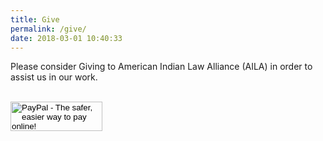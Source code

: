 ```yaml
---
title: Give
permalink: /give/
date: 2018-03-01 10:40:33
---
```



<p>Please consider Giving to American Indian Law Alliance (AILA) in order to assist us in our work.</p>
<br />
<form action="https://www.paypal.com/cgi-bin/webscr" method="post" target="_top"><input name="cmd" type="hidden" value="_s-xclick" style="width: padding; margin-top: unset;" />

<input name="hosted_button_id" type="hidden" value="VNPKXRH4STZYA" />

<input alt="PayPal - The safer, easier way to pay online!" name="submit" src="https://www.paypalobjects.com/en_US/i/btn/btn_donateCC_LG.gif" type="image" width="147" height="47" border="0" />

<img src="https://www.paypalobjects.com/en_US/i/scr/pixel.gif" alt="" width="1" height="1" border="0" />

</form>
